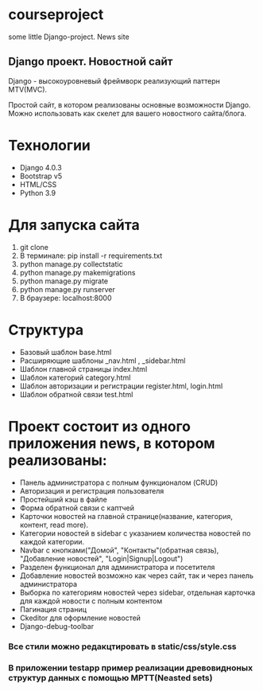 # courseproject
some little Django-project. News site
## Django проект. Новостной сайт
Django - высокоуровневый фреймворк реализующий паттерн MTV(MVC). 

Простой сайт, в котором реализованы основные возможности Django.
Можно использовать как скелет для вашего новостного сайта/блога.

# Технологии
* Django 4.0.3
* Bootstrap v5
* HTML/CSS
* Python 3.9

# Для запуска сайта 
1. git clone
3. В терминале: pip install -r requirements.txt
4. python manage.py collectstatic
5. python manage.py makemigrations
6. python manage.py migrate
7. python manage.py runserver
8. В браузере: localhost:8000

# Структура
* Базовый шаблон base.html 
* Расширяющие шаблоны _nav.html , _sidebar.html
* Шаблон главной страницы index.html
* Шаблон категорий category.html
* Шаблон авторизации и регистрации register.html, login.html
* Шаблон обратной связи test.html

# Проект состоит из одного приложения news, в котором реализованы:
* Панель администратора с полным функционалом (CRUD)
* Авторизация и регистрация пользователя
* Простейший кэш в файле
* Форма обратной связи с каптчей
* Карточки новостей на главной странице(название, категория, контент, read more).
* Категории новостей в sidebar с указанием количества новостей по каждой категории.
* Navbar с кнопками("Домой", "Контакты"(обратная связь), "Добавление новостей", "Login|Signup|Logout")
* Разделен функционал для администратора и посетителя
* Добавление новостей возможно как через сайт, так и через панель администратора
* Выборка по категориям новостей через sidebar,  отдельная карточка для каждой новости с полным контентом
* Пагинация страниц
* Ckeditor для оформление новостей
* Django-debug-toolbar

### Все стили можно редакцтировать в static/css/style.css
### В приложении testapp пример реализации древовидноных структур данных с помощью MPTT(Neasted sets)
